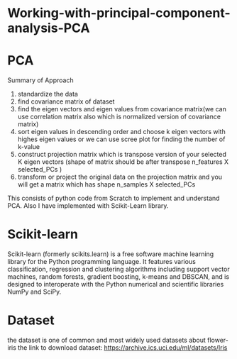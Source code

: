 # Working-with-principal-component-analysis-PCA


# PCA

Summary of Approach

1. standardize the data
2. find covariance matrix of dataset
3. find the eigen vectors and eigen values from covariance matrix(we can use correlation matrix also which is normalized version of covariance matrix)
4. sort eigen values in descending order and choose k eigen vectors with highes eigen values or we can use scree plot for finding the number of k-value
5. construct projection matrix which is transpose version of your selected K eigen vectors (shape of matrix should be after transpose n_features X selected_PCs )
6. transform or project the original data on the projection matrix and you will get a matrix which has shape n_samples X selected_PCs


This consists of python code from Scratch to implement and understand PCA.
Also I have implemented with Scikit-Learn library.

# Scikit-learn
  Scikit-learn (formerly scikits.learn) is a free software machine learning library for the Python programming language. It features various classification, regression and clustering algorithms including support vector machines, random forests, gradient boosting, k-means and DBSCAN, and is designed to interoperate with the Python numerical and scientific libraries NumPy and SciPy.

# Dataset
the dataset is one of common and most widely used datasets about flower- iris
the link to download dataset:
https://archive.ics.uci.edu/ml/datasets/Iris

